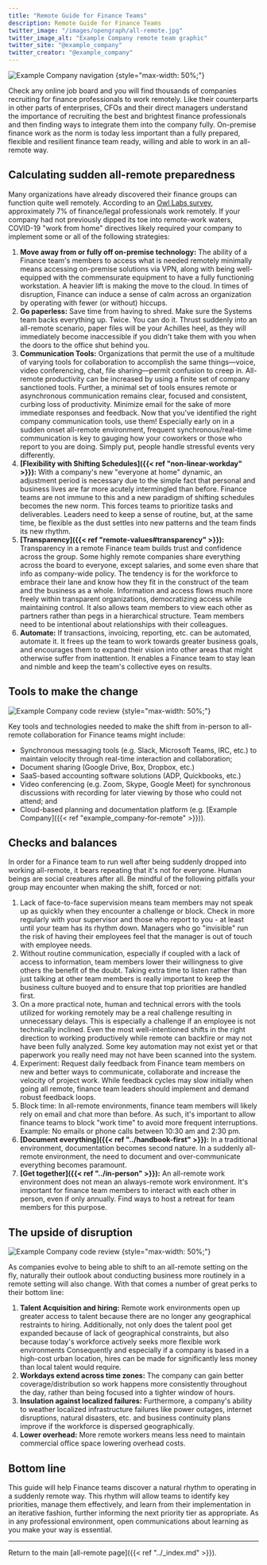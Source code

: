 ```yaml
---
title: "Remote Guide for Finance Teams"
description: Remote Guide for Finance Teams
twitter_image: "/images/opengraph/all-remote.jpg"
twitter_image_alt: "Example Company remote team graphic"
twitter_site: "@example_company"
twitter_creator: "@example_company"
---
```


![Example Company navigation](/images/all-remote/example_company-journey-and-navigation.jpg)
{style="max-width: 50%;"}

Check any online job board and you will find thousands of companies recruiting for finance professionals to work remotely. Like their counterparts in other parts of enterprises, CFOs and their direct managers understand the importance of recruiting the best and brightest finance professionals and then finding ways to integrate them into the company fully. On-premise finance work as the norm is today less important than a fully prepared, flexible and resilient finance team ready, willing and able to work in an all-remote way.

## Calculating sudden all-remote preparedness

Many organizations have already discovered their finance groups can function quite well remotely. According to an [Owl Labs survey](https://owllabs.ca/state-of-remote-work/2021), approximately 7% of finance/legal professionals work remotely. If your company had not previously dipped its toe into remote-work waters, COVID-19 "work from home" directives  likely required your company to  implement some or all of the following strategies:

1. **Move away from or fully off on-premise technology:** The  ability of a Finance team's members to access what is needed remotely minimally means accessing on-premise solutions via VPN, along with being well-equipped with the commensurate equipment to have a fully functioning workstation. A heavier lift is making the move to the cloud. In times of disruption, Finance can induce a sense of calm across an organization by operating with fewer (or without) hiccups.
1. **Go paperless:** Save time from having to shred. Make sure the Systems team backs everything up. Twice. You can do it. Thrust suddenly into an all-remote scenario, paper files will be your Achilles heel, as they will immediately become inaccessible if you didn't take them with you when the doors to the office shut behind you.
1. **Communication Tools:** Organizations that permit the use of a multitude of varying tools for collaboration to accomplish the same things—voice, video conferencing, chat, file sharing—permit confusion to creep in. All-remote productivity can be increased by using a finite set of company sanctioned tools. Further, a minimal set of tools ensures remote or asynchronous communication remains clear, focused and consistent, curbing loss of productivity. Minimize email for the sake of more immediate responses and feedback. Now that you've identified the right company communication tools, use them!  Especially early on in a sudden onset all-remote environment, frequent synchronous/real-time communication is key to gauging how your coworkers or those who report to you are doing. Simply put, people handle stressful events very differently.
1. **[Flexibility with Shifting Schedules]({{< ref "non-linear-workday" >}}):** With a company's new "everyone at home" dynamic, an adjustment period is necessary due to the simple fact that personal and business lives are far more acutely intermingled than before. Finance teams are not immune to this and a new paradigm of shifting schedules becomes the new norm. This forces teams to prioritize tasks and deliverables. Leaders need to keep a sense of routine, but, at the same time, be flexible as the dust settles into new patterns and the team finds its new rhythm.
1. **[Transparency]({{< ref "remote-values#transparency" >}}):** Transparency in a remote Finance team builds trust and confidence across the group.  Some highly remote companies share everything across the board to everyone, except salaries, and some even share that info as company-wide policy. The tendency is for the workforce to embrace their lane and know how they fit in the construct of the team and the business as a whole. Information and access flows much more freely within transparent organizations, democratizing access while maintaining control. It also allows team members to view each other as partners rather than pegs in a hierarchical structure. Team members need to be intentional about relationships with their  colleagues.
1. **Automate:** If transactions, invoicing, reporting, etc. can be automated, automate it. It frees up the team to work towards greater business goals, and encourages them to expand their vision into other areas that might otherwise suffer from inattention. It enables a Finance team to stay lean and nimble and keep the team's collective eyes on results.

## Tools to make the change

![Example Company code review](/images/all-remote/example_company-code-review.jpg)
{style="max-width: 50%;"}

Key tools and technologies needed to make the shift from in-person to all-remote collaboration for Finance teams might include:

- Synchronous messaging tools (e.g. Slack, Microsoft Teams, IRC, etc.) to maintain velocity through real-time interaction and collaboration;
- Document sharing (Google Drive, Box, Dropbox, etc.)
- SaaS-based accounting software solutions (ADP, Quickbooks, etc.)
- Video conferencing (e.g. Zoom, Skype, Google Meet) for synchronous discussions with recording for later viewing by those who could not attend; and
- Cloud-based planning and documentation platform (e.g. [Example Company]({{< ref "example_company-for-remote" >}})).

## Checks and balances

In order for a Finance team to run well after being suddenly dropped into working all-remote, it bears repeating that it's not for everyone. Human beings are social creatures after all. Be mindful of the following pitfalls your group may encounter when making the shift, forced or not:

1. Lack of face-to-face supervision means team members may not speak up as quickly when they encounter a challenge or block. Check in more regularly with your supervisor and those who report to you - at least until your team has its rhythm down. Managers who go "invisible" run the risk of having their employees feel that the manager is out of touch with employee needs.
1. Without routine communication, especially if coupled with a lack of access to information, team members lower their willingness to give others the benefit of the doubt. Taking extra time to listen rather than just talking at other team members is really important to keep the business culture buoyed and to ensure that top priorities are handled first.
1. On a more practical note, human and technical errors with the tools utilized for working remotely may be a real challenge resulting in unnecessary delays. This is especially a challenge if an employee is not technically inclined. Even the most well-intentioned shifts in the right direction to working productively while remote can backfire or may not have been fully analyzed. Some key automation may not exist yet or that paperwork you really need may not have been scanned into the system.
1. Experiment: Request daily feedback from Finance team members on new and better ways to communicate, collaborate and increase the velocity of project work. While feedback cycles may slow initially when going all remote, finance team leaders should implement and demand robust feedback loops.
1. Block time: In all-remote environments, finance team members will likely rely on email and chat more than before. As such, it's important to allow finance teams to block "work time" to avoid more frequent interruptions. Example: No emails or phone calls between 10:30 am and 2:30 pm.
1. **[Document everything]({{< ref "../handbook-first" >}}):** In a traditional environment, documentation becomes second nature. In a suddenly all-remote environment, the need to document and over-communicate everything becomes paramount.
1. **[Get together]({{< ref "../in-person" >}}):** An all-remote work environment does not mean an always-remote work environment. It's important for finance team members to interact with each other in person, even if only annually. Find ways to host a retreat for team members for this purpose.

## The upside of disruption

![Example Company code review](/images/all-remote/example_company-collaboration.jpg)
{style="max-width: 50%;"}

As companies evolve to being able to shift to an all-remote setting on the fly, naturally their outlook about conducting business more routinely in a remote setting will also change. With that comes a number of great perks to their bottom line:

1. **Talent Acquisition and hiring:** Remote work environments open up greater access to talent because there are no longer any geographical restraints to hiring. Additionally, not only does the talent pool get expanded because of lack of geographical constraints, but also because today's workforce actively seeks more flexible work environments Consequently and especially if a company is based in a high-cost urban location, hires can be made for significantly less money than local talent would require.
1. **Workdays extend across time zones:** The company can gain better coverage/distribution so work happens more consistently throughout the day, rather than being focused into a tighter window of hours.
1. **Insulation against localized failures:** Furthermore, a company's ability to weather localized infrastructure failures like power outages, internet disruptions, natural disasters, etc. and business continuity plans improve if the workforce is dispersed geographically.
1. **Lower overhead:** More remote workers means less need to maintain commercial office space lowering overhead costs.

## Bottom line

This guide will help Finance teams discover a natural rhythm to operating in a suddenly remote way. This rhythm will allow teams to identify key priorities, manage them effectively, and learn from their implementation in an iterative fashion, further informing the next priority tier as appropriate. As in any professional environment, open communications about learning as you make your way is essential.

---

Return to the main [all-remote page]({{< ref "../_index.md" >}}).
